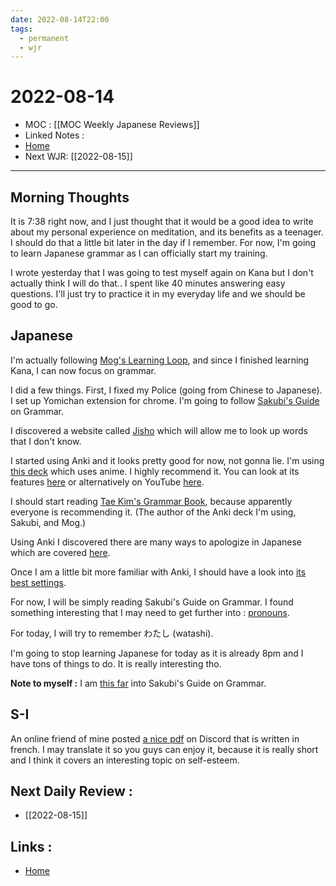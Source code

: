 ```yaml
---
date: 2022-08-14T22:00
tags:
  - permanent
  - wjr
---
```

# 2022-08-14
- MOC : [[MOC Weekly Japanese Reviews]]
- Linked Notes : 
- [Home](https://misudashi.ga/)
- Next WJR: [[2022-08-15]]
----------

## Morning Thoughts
It is 7:38 right now, and I just thought that it would be a good idea to write about my personal experience on meditation, and its benefits as a teenager. I should do that a little bit later in the day if I remember. For now, I'm going to learn Japanese grammar as I can officially start my training.

I wrote yesterday that I was going to test myself again on Kana but I don't actually think I will do that.. I spent like 40 minutes answering easy questions. I'll just try to practice it in my everyday life and we should be good to go.

## Japanese

I'm actually following [Mog's Learning Loop](https://morg.systems/58465ab9), and since I finished learning Kana, I can now focus on grammar.

I did a few things. First, I fixed my Police (going from Chinese to Japanese).
I set up Yomichan extension for chrome.
I'm going to follow [Sakubi's Guide](https://sakubi.neocities.org/#) on Grammar.

I discovered a website called [Jisho](https://jisho.org/) which will allow me to look up words that I don't know.

I started using Anki and it looks pretty good for now, not gonna lie. I'm using [this deck](https://ankiweb.net/shared/info/911122782) which uses anime. I highly recommend it. 
You can look at its features [here](https://www.japanese-like-a-breeze.com/guide-for-beginners/) or alternatively on YouTube [here](https://www.youtube.com/watch?v=QWYrc_KTvfE).

I should start reading [Tae Kim's Grammar Book](http://guidetojapanese.org/learn/grammar), because apparently everyone is recommending it. (The author of the Anki deck I'm using, Sakubi, and Mog.)

Using Anki I discovered there are many ways to apologize in Japanese which are covered [here](https://maggiesensei.com/2010/05/18/%E3%81%94%E3%82%81%E3%82%93%E3%81%AA%E3%81%95%E3%81%84%E8%A8%B1%E3%81%97%E3%81%A6%E4%B8%8B%E3%81%95%E3%81%84%E3%80%82gomennasaiyurushite-kudasai-how-to-apologize-in-japanese/).

Once I am a little bit more familiar with Anki, I should have a look into [its best settings](https://morg.systems/31f3d49a).

For now, I will be simply reading Sakubi's Guide on Grammar. I found something interesting that I may need to get further into : [pronouns](https://media.discordapp.net/attachments/945027080037498890/1008427896056057917/unknown.png).

For today, I will try to remember わたし (watashi).

I'm going to stop learning Japanese for today as it is already 8pm and I have tons of things to do. It is really interesting tho.

**Note to myself :** I am [this far](https://media.discordapp.net/attachments/945027080037498890/1008439474428059688/unknown.png) into Sakubi's Guide on Grammar.

## S-I

An online friend of mine posted [a nice pdf](https://vie-etudiante.uqam.ca/medias/fichiers/conseils-soutien/article-estime-de-soi.pdf) on Discord that is written in french. I may translate it so you guys can enjoy it, because it is really short and I think it covers an interesting topic on self-esteem.

## Next Daily Review :
- [[2022-08-15]]

## Links :
- [Home](https://misudashi.ga/)